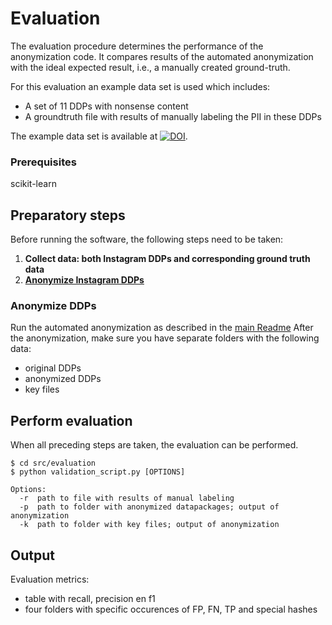 # Evaluation

The evaluation procedure determines the performance of the anonymization code.
It compares results of the automated anonymization with the ideal expected result, i.e., a manually created ground-truth.

For this evaluation an example data set is used which includes:
* A set of 11 DDPs with nonsense content
* A groundtruth file with results of manually labeling the PII in these DDPs

The example data set is available at [![DOI](https://zenodo.org/badge/DOI/10.5281/zenodo.4472606.svg)](https://doi.org/10.5281/zenodo.4472606).

### Prerequisites

scikit-learn

## Preparatory steps

Before running the software, the following steps need to be taken:

1. **Collect data: both Instagram DDPs and corresponding ground truth data**
2. **[Anonymize Instagram DDPs](#anonymize-ddps)**

### Anonymize DDPs
Run the automated anonymization as described in the [main Readme](/../../)
After the anonymization, make sure you have separate folders with the following data:
* original DDPs
* anonymized DDPs
* key files


## Perform evaluation

When all preceding steps are taken, the evaluation can be performed. 

```
$ cd src/evaluation
$ python validation_script.py [OPTIONS]

Options:
  -r  path to file with results of manual labeling
  -p  path to folder with anonymized datapackages; output of anonymization
  -k  path to folder with key files; output of anonymization

```
## Output
Evaluation metrics:
* table with recall, precision en f1
* four folders with specific occurences of FP, FN, TP and special hashes
